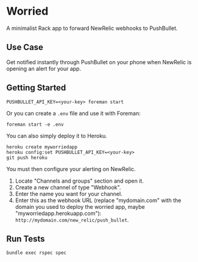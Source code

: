 # Worried

A minimalist Rack app to forward NewRelic webhooks to PushBullet.

## Use Case

Get notified instantly through PushBullet on your phone when NewRelic is
opening an alert for your app.

## Getting Started

    PUSHBULLET_API_KEY=<your-key> foreman start

Or you can create a `.env` file and use it with Foreman:

    foreman start -e .env

You can also simply deploy it to Heroku.

    heroku create myworriedapp
    heroku config:set PUSHBULLET_API_KEY=<your-key>
    git push heroku

You must then configure your alerting on NewRelic.

1. Locate "Channels and groups" section and open it.
2. Create a new channel of type "Webhook".
3. Enter the name you want for your channel.
4. Enter this as the webhook URL (replace "mydomain.com" with the domain
  you used to deploy the worried app, maybe "myworriedapp.herokuapp.com"):
  `http://mydomain.com/new_relic/push_bullet`.

## Run Tests

```
bundle exec rspec spec
```
